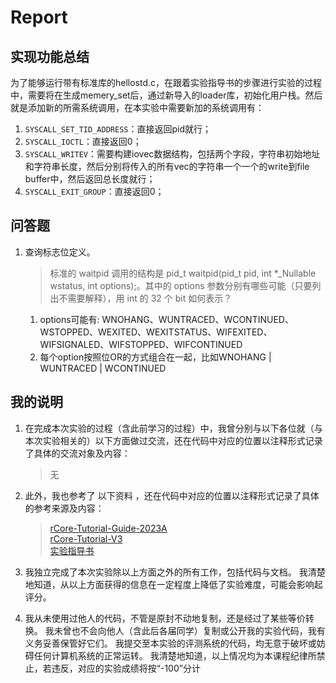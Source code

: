 # Report

## 实现功能总结

为了能够运行带有标准库的hellostd.c，在跟着实验指导书的步骤进行实验的过程中，需要将在生成memery_set后，通过新导入的loader库，初始化用户栈。然后就是添加新的所需系统调用，在本实验中需要新加的系统调用有：
1. `SYSCALL_SET_TID_ADDRESS`：直接返回pid就行；
2. `SYSCALL_IOCTL`：直接返回0；
3. `SYSCALL_WRITEV`：需要构建iovec数据结构，包括两个字段，字符串初始地址和字符串长度，然后分别将传入的所有vec的字符串一个一个的write到file buffer中，然后返回总长度就行；
4. `SYSCALL_EXIT_GROUP`：直接返回0；

## 问答题
1. 查询标志位定义。

    > 标准的 waitpid 调用的结构是 pid_t waitpid(pid_t pid, int *_Nullable wstatus, int options);。其中的 options 参数分别有哪些可能（只要列出不需要解释），用 int 的 32 个 bit 如何表示？
    1. options可能有: WNOHANG、WUNTRACED、WCONTINUED、WSTOPPED、WEXITED、WEXITSTATUS、WIFEXITED、WIFSIGNALED、WIFSTOPPED、WIFCONTINUED
    2. 每个option按照位OR的方式组合在一起，比如WNOHANG | WUNTRACED | WCONTINUED


## 我的说明

1. 在完成本次实验的过程（含此前学习的过程）中，我曾分别与以下各位就（与本次实验相关的）以下方面做过交流，还在代码中对应的位置以注释形式记录了具体的交流对象及内容：

    > 无  

2. 此外，我也参考了 以下资料 ，还在代码中对应的位置以注释形式记录了具体的参考来源及内容：

    > [rCore-Tutorial-Guide-2023A](https://learningos.cn/rCore-Tutorial-Guide-2023A)  
    > [rCore-Tutorial-V3](https://rcore-os.cn/rCore-Tutorial-Book-v3)  
    > [实验指导书](https://scpointer.github.io/rcore2oscomp/)
3. 我独立完成了本次实验除以上方面之外的所有工作，包括代码与文档。 我清楚地知道，从以上方面获得的信息在一定程度上降低了实验难度，可能会影响起评分。

4. 我从未使用过他人的代码，不管是原封不动地复制，还是经过了某些等价转换。 我未曾也不会向他人（含此后各届同学）复制或公开我的实验代码，我有义务妥善保管好它们。 我提交至本实验的评测系统的代码，均无意于破坏或妨碍任何计算机系统的正常运转。 我清楚地知道，以上情况均为本课程纪律所禁止，若违反，对应的实验成绩将按“-100”分计